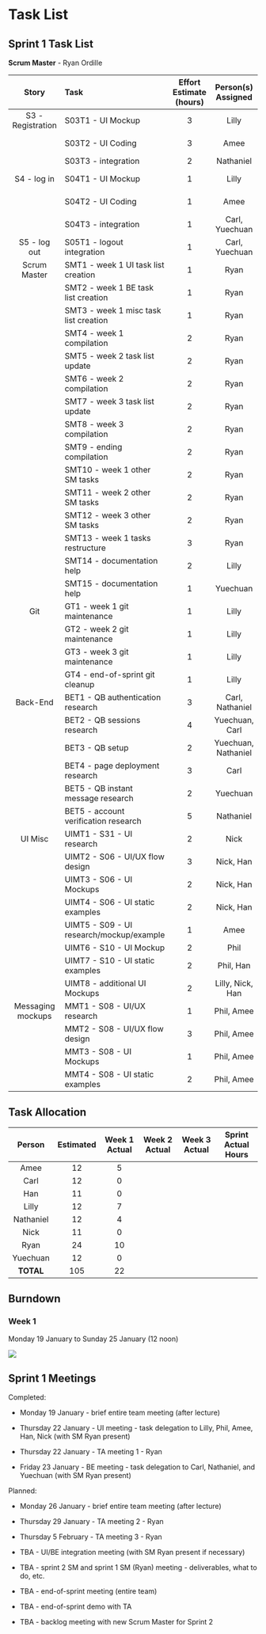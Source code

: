 # Task List
## Sprint 1 Task List

**Scrum Master** - Ryan Ordille

| Story             | Task                                      | Effort Estimate (hours) | Person(s) Assigned | Start Date | End Date | Actual Effort |
| :---------------: | :---------------------------------------- | :---------------------: | :----------------: | :--------: | :------: | :-----------: |
| S3 - Registration | S03T1 - UI Mockup                         | 3 | Lilly               | Jan 20 | Jan 22 | 3 |
|                   | S03T2 - UI Coding                         | 3 | Amee                | Jan 21 | Jan 23 | 3 |
|                   | S03T3 - integration                       | 2 | Nathaniel           | | | |
| S4 - log in       | S04T1 - UI Mockup                         | 1 | Lilly               | Jan 19 | Jan 19 | 1  |
|                   | S04T2 - UI Coding                         | 1 | Amee                | Jan 19 | Jan 19 | 1  |
|                   | S04T3 - integration                       | 1 | Carl, Yuechuan      | | | |
| S5 - log out      | S05T1 - logout integration                | 1 | Carl, Yuechuan      | | | |
| Scrum Master      | SMT1 - week 1 UI task list creation       | 1 | Ryan                | Jan 22 | Jan 22 | 1 |
|                   | SMT2 - week 1 BE task list creation       | 1 | Ryan                | Jan 22 | Jan 23 | 1 |
|                   | SMT3 - week 1 misc task list creation     | 1 | Ryan                | Jan 22 | Jan 23 | 2 |
|                   | SMT4 - week 1 compilation                 | 2 | Ryan                | Jan 24 | Jan 25 | 2 |
|                   | SMT5 - week 2 task list update            | 2 | Ryan                | Jan 26 | | |
|                   | SMT6 - week 2 compilation                 | 2 | Ryan                | | | |
|                   | SMT7 - week 3 task list update            | 2 | Ryan                | | | |
|                   | SMT8 - week 3 compilation                 | 2 | Ryan                | | | |
|                   | SMT9 - ending compilation                 | 2 | Ryan                | | | |
|                   | SMT10 - week 1 other SM tasks             | 2 | Ryan                | Jan 19 | Jan 24 | 2 |
|                   | SMT11 - week 2 other SM tasks             | 2 | Ryan                | Jan 26 | | |
|                   | SMT12 - week 3 other SM tasks             | 2 | Ryan                | | | |
|                   | SMT13 - week 1 tasks restructure          | 3 | Ryan                | Jan 22 | Jan 23 | 2 |
|                   | SMT14 - documentation help                | 2 | Lilly               | Jan 19 | Jan 24 | 2 |
|                   | SMT15 - documentation help                | 1 | Yuechuan            | Jan 19 | | |
| Git               | GT1 - week 1 git maintenance              | 1 | Lilly               | Jan 19 | Jan 24 | 1 |
|                   | GT2 - week 2 git maintenance              | 1 | Lilly               | Jan 26 | Jan 30 | 1 |
|                   | GT3 - week 3 git maintenance              | 1 | Lilly               | | | |
|                   | GT4 - end-of-sprint git cleanup           | 1 | Lilly               | | | |
| Back-End          | BET1 - QB authentication research         | 3 | Carl, Nathaniel     | Jan 27 | Jan 27  | 3 |
|                   | BET2 - QB sessions research               | 4 | Yuechuan, Carl      | | | |
|                   | BET3 - QB setup                           | 2 | Yuechuan, Nathaniel | Jan 27 | | |
|                   | BET4 - page deployment research           | 3 | Carl                | | | |
|                   | BET5 - QB instant message research        | 2 | Yuechuan            | | | |
|                   | BET5 - account verification research      | 5 | Nathaniel           | Jan 27 | | |
| UI Misc           | UIMT1 - S31 - UI research                 | 2 | Nick                | Jan 25 | Jan 26 | 2 |
|                   | UIMT2 - S06 - UI/UX flow design           | 3 | Nick, Han           | Jan 25 | Jan 26 | 1 |
|                   | UIMT3 - S06 - UI Mockups                  | 2 | Nick, Han           | Jan 25 | Jan 26 | 2 |
|                   | UIMT4 - S06 - UI static examples          | 2 | Nick, Han           | Jan 28 | | |
|                   | UIMT5 - S09 - UI research/mockup/example  | 1 | Amee                | Jan 22 | Jan 22 | 1 |
|                   | UIMT6 - S10 - UI Mockup                   | 2 | Phil                | | | |
|                   | UIMT7 - S10 - UI static examples          | 2 | Phil, Han           |Jan 28 | | |
|                   | UIMT8 - additional UI Mockups             | 2 | Lilly, Nick, Han    | | | |
| Messaging mockups | MMT1 - S08 - UI/UX research               | 1 | Phil, Amee          | | | |
|                   | MMT2 - S08 - UI/UX flow design            | 3 | Phil, Amee          | | | |
|                   | MMT3 - S08 - UI Mockups                   | 1 | Phil, Amee          | | | |
|                   | MMT4 - S08 - UI static examples           | 2 | Phil, Amee          | | | |

## Task Allocation

| Person    | Estimated | Week 1 Actual | Week 2 Actual  | Week 3 Actual | Sprint Actual Hours |
| :-------: | :-------: | :-----------: | :------------: | :-----------: | :-----------------: |
| Amee      | 12        | 5  |
| Carl      | 12        | 0  |
| Han       | 11        | 0  |
| Lilly     | 12        | 7  |
| Nathaniel | 12        | 4  |
| Nick      | 11        | 0  |
| Ryan      | 24        | 10 |
| Yuechuan  | 12        | 0  |
| **TOTAL** | 105       | 22 |

## Burndown

### Week 1

Monday 19 January to Sunday 25 January (12 noon)

![](./s1w1_burndown.png)

## Sprint 1 Meetings

Completed:

* Monday 19 January - brief entire team meeting (after lecture)

* Thursday 22 January - UI meeting - task delegation to Lilly, Phil, Amee, Han, Nick (with SM Ryan present)

* Thursday 22 January - TA meeting 1 - Ryan

* Friday 23 January - BE meeting - task delegation to Carl, Nathaniel, and Yuechuan (with SM Ryan present)

Planned:

* Monday 26 January - brief entire team meeting (after lecture)

* Thursday 29 January - TA meeting 2 - Ryan

* Thursday 5 February - TA meeting 3 - Ryan

* TBA - UI/BE integration meeting (with SM Ryan present if necessary)

* TBA - sprint 2 SM and sprint 1 SM (Ryan) meeting - deliverables, what to do, etc.

* TBA - end-of-sprint meeting (entire team)

* TBA - end-of-sprint demo with TA

* TBA - backlog meeting with new Scrum Master for Sprint 2
